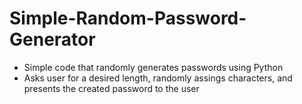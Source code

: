 # Simple-Random-Password-Generator
- Simple code that randomly generates passwords using Python
- Asks user for a desired length, randomly assings characters, and presents the created password to the user
